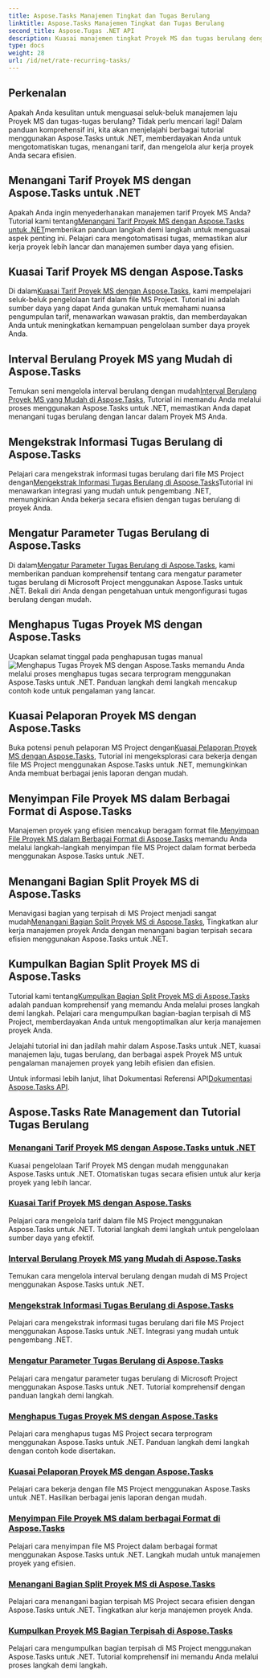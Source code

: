 ```yaml
---
title: Aspose.Tasks Manajemen Tingkat dan Tugas Berulang
linktitle: Aspose.Tasks Manajemen Tingkat dan Tugas Berulang
second_title: Aspose.Tugas .NET API
description: Kuasai manajemen tingkat Proyek MS dan tugas berulang dengan Aspose.Tasks .NET. Pelajari cara mengotomatiskan tugas, menangani tarif, dan mengelola bagian terpisah untuk alur kerja proyek.
type: docs
weight: 28
url: /id/net/rate-recurring-tasks/
---
```


## Perkenalan

Apakah Anda kesulitan untuk menguasai seluk-beluk manajemen laju Proyek MS dan tugas-tugas berulang? Tidak perlu mencari lagi! Dalam panduan komprehensif ini, kita akan menjelajahi berbagai tutorial menggunakan Aspose.Tasks untuk .NET, memberdayakan Anda untuk mengotomatiskan tugas, menangani tarif, dan mengelola alur kerja proyek Anda secara efisien.

## Menangani Tarif Proyek MS dengan Aspose.Tasks untuk .NET
 Apakah Anda ingin menyederhanakan manajemen tarif Proyek MS Anda? Tutorial kami tentang[Menangani Tarif Proyek MS dengan Aspose.Tasks untuk .NET](./handling-rates/)memberikan panduan langkah demi langkah untuk menguasai aspek penting ini. Pelajari cara mengotomatisasi tugas, memastikan alur kerja proyek lebih lancar dan manajemen sumber daya yang efisien.

## Kuasai Tarif Proyek MS dengan Aspose.Tasks
 Di dalam[Kuasai Tarif Proyek MS dengan Aspose.Tasks](./rate-collection/), kami mempelajari seluk-beluk pengelolaan tarif dalam file MS Project. Tutorial ini adalah sumber daya yang dapat Anda gunakan untuk memahami nuansa pengumpulan tarif, menawarkan wawasan praktis, dan memberdayakan Anda untuk meningkatkan kemampuan pengelolaan sumber daya proyek Anda.

## Interval Berulang Proyek MS yang Mudah di Aspose.Tasks
 Temukan seni mengelola interval berulang dengan mudah[Interval Berulang Proyek MS yang Mudah di Aspose.Tasks](./recurring-intervals/), Tutorial ini memandu Anda melalui proses menggunakan Aspose.Tasks untuk .NET, memastikan Anda dapat menangani tugas berulang dengan lancar dalam Proyek MS Anda.

## Mengekstrak Informasi Tugas Berulang di Aspose.Tasks
 Pelajari cara mengekstrak informasi tugas berulang dari file MS Project dengan[Mengekstrak Informasi Tugas Berulang di Aspose.Tasks](./recurring-task-information/)Tutorial ini menawarkan integrasi yang mudah untuk pengembang .NET, memungkinkan Anda bekerja secara efisien dengan tugas berulang di proyek Anda.

## Mengatur Parameter Tugas Berulang di Aspose.Tasks
 Di dalam[Mengatur Parameter Tugas Berulang di Aspose.Tasks](./recurring-task-parameters/), kami memberikan panduan komprehensif tentang cara mengatur parameter tugas berulang di Microsoft Project menggunakan Aspose.Tasks untuk .NET. Bekali diri Anda dengan pengetahuan untuk mengonfigurasi tugas berulang dengan mudah.

## Menghapus Tugas Proyek MS dengan Aspose.Tasks
 Ucapkan selamat tinggal pada penghapusan tugas manual![Menghapus Tugas Proyek MS dengan Aspose.Tasks](./removing-tasks/) memandu Anda melalui proses menghapus tugas secara terprogram menggunakan Aspose.Tasks untuk .NET. Panduan langkah demi langkah mencakup contoh kode untuk pengalaman yang lancar.

## Kuasai Pelaporan Proyek MS dengan Aspose.Tasks
 Buka potensi penuh pelaporan MS Project dengan[Kuasai Pelaporan Proyek MS dengan Aspose.Tasks](./report-types/), Tutorial ini mengeksplorasi cara bekerja dengan file MS Project menggunakan Aspose.Tasks untuk .NET, memungkinkan Anda membuat berbagai jenis laporan dengan mudah.

## Menyimpan File Proyek MS dalam Berbagai Format di Aspose.Tasks
Manajemen proyek yang efisien mencakup beragam format file.[Menyimpan File Proyek MS dalam Berbagai Format di Aspose.Tasks](./save-file-formats/) memandu Anda melalui langkah-langkah menyimpan file MS Project dalam format berbeda menggunakan Aspose.Tasks untuk .NET.

## Menangani Bagian Split Proyek MS di Aspose.Tasks
 Menavigasi bagian yang terpisah di MS Project menjadi sangat mudah[Menangani Bagian Split Proyek MS di Aspose.Tasks](./split-parts/), Tingkatkan alur kerja manajemen proyek Anda dengan menangani bagian terpisah secara efisien menggunakan Aspose.Tasks untuk .NET.

## Kumpulkan Bagian Split Proyek MS di Aspose.Tasks
 Tutorial kami tentang[Kumpulkan Bagian Split Proyek MS di Aspose.Tasks](./split-part-collection/) adalah panduan komprehensif yang memandu Anda melalui proses langkah demi langkah. Pelajari cara mengumpulkan bagian-bagian terpisah di MS Project, memberdayakan Anda untuk mengoptimalkan alur kerja manajemen proyek Anda.

Jelajahi tutorial ini dan jadilah mahir dalam Aspose.Tasks untuk .NET, kuasai manajemen laju, tugas berulang, dan berbagai aspek Proyek MS untuk pengalaman manajemen proyek yang lebih efisien dan efisien.

 Untuk informasi lebih lanjut, lihat Dokumentasi Referensi API[Dokumentasi Aspose.Tasks API](https://reference.aspose.com/tasks/net/).

## Aspose.Tasks Rate Management dan Tutorial Tugas Berulang
### [Menangani Tarif Proyek MS dengan Aspose.Tasks untuk .NET](./handling-rates/)
Kuasai pengelolaan Tarif Proyek MS dengan mudah menggunakan Aspose.Tasks untuk .NET. Otomatiskan tugas secara efisien untuk alur kerja proyek yang lebih lancar.
### [Kuasai Tarif Proyek MS dengan Aspose.Tasks](./rate-collection/)
Pelajari cara mengelola tarif dalam file MS Project menggunakan Aspose.Tasks untuk .NET. Tutorial langkah demi langkah untuk pengelolaan sumber daya yang efektif.
### [Interval Berulang Proyek MS yang Mudah di Aspose.Tasks](./recurring-intervals/)
Temukan cara mengelola interval berulang dengan mudah di MS Project menggunakan Aspose.Tasks untuk .NET.
### [Mengekstrak Informasi Tugas Berulang di Aspose.Tasks](./recurring-task-information/)
Pelajari cara mengekstrak informasi tugas berulang dari file MS Project menggunakan Aspose.Tasks untuk .NET. Integrasi yang mudah untuk pengembang .NET.
### [Mengatur Parameter Tugas Berulang di Aspose.Tasks](./recurring-task-parameters/)
Pelajari cara mengatur parameter tugas berulang di Microsoft Project menggunakan Aspose.Tasks untuk .NET. Tutorial komprehensif dengan panduan langkah demi langkah.
### [Menghapus Tugas Proyek MS dengan Aspose.Tasks](./removing-tasks/)
Pelajari cara menghapus tugas MS Project secara terprogram menggunakan Aspose.Tasks untuk .NET. Panduan langkah demi langkah dengan contoh kode disertakan.
### [Kuasai Pelaporan Proyek MS dengan Aspose.Tasks](./report-types/)
Pelajari cara bekerja dengan file MS Project menggunakan Aspose.Tasks untuk .NET. Hasilkan berbagai jenis laporan dengan mudah.
### [Menyimpan File Proyek MS dalam berbagai Format di Aspose.Tasks](./save-file-formats/)
Pelajari cara menyimpan file MS Project dalam berbagai format menggunakan Aspose.Tasks untuk .NET. Langkah mudah untuk manajemen proyek yang efisien.
### [Menangani Bagian Split Proyek MS di Aspose.Tasks](./split-parts/)
Pelajari cara menangani bagian terpisah MS Project secara efisien dengan Aspose.Tasks untuk .NET. Tingkatkan alur kerja manajemen proyek Anda.
### [Kumpulkan Proyek MS Bagian Terpisah di Aspose.Tasks](./split-part-collection/)
Pelajari cara mengumpulkan bagian terpisah di MS Project menggunakan Aspose.Tasks untuk .NET. Tutorial komprehensif ini memandu Anda melalui proses langkah demi langkah.